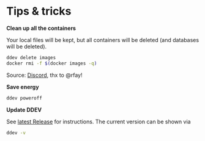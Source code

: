 # Tips & tricks

**Clean up all the containers**

Your local files will be kept, but all containers will be deleted (and databases will be deleted).

```bash
ddev delete images
docker rmi -f $(docker images -q)
```

Source: [Discord](https://discord.com/channels/664580571770388500/993786554386489414/993864023634358352), thx to @rfay!

**Save energy**

```bash
ddev poweroff
```


**Update DDEV**

See [latest Release](https://github.com/drud/ddev/releases) for instructions. The current version can be shown via

```bash
ddev -v
```

